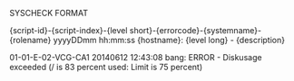  SYSCHECK FORMAT
 
 {script-id}-{script-index}-{level short}-{errorcode}-{systemname}-{rolename} yyyyDDmm hh:mm:ss {hostname}: {level long} - {description}
 
 01-01-E-02-VCG-CA1 20140612 12:43:08 bang: ERROR - Diskusage exceeded (/ is 83 percent used: Limit is 75 percent)
 
 
